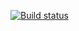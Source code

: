 [![Build status](https://ci.appveyor.com/api/projects/status/dk5gs1t3dfbs7cje/branch/main?svg=true)](https://ci.appveyor.com/project/Ollessia/dz-1-2api-ci/branch/main)
